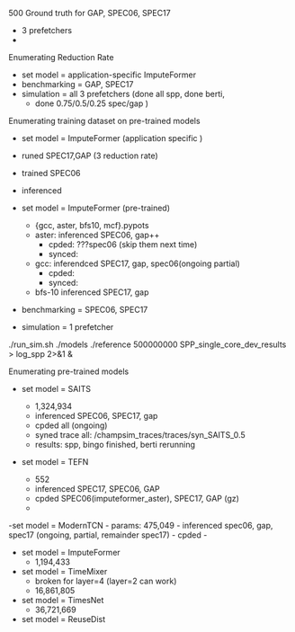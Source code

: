 500 Ground truth for GAP, SPEC06, SPEC17
- 3 prefetchers
-
Enumerating Reduction Rate
- set model = application-specific ImputeFormer
- benchmarking = GAP, SPEC17
- simulation = all 3 prefetchers (done all spp, done berti,
	- done 0.75/0.5/0.25 spec/gap )

Enumerating training dataset on pre-trained models
- set model = ImputeFormer (application specific	)
- runed SPEC17,GAP (3 reduction rate)
- trained SPEC06 
- inferenced

- set model = ImputeFormer (pre-trained)
	- {gcc, aster, bfs10, mcf}.pypots	
	- aster: inferenced  SPEC06, gap++
		- cpded: ???spec06 (skip them next time)
		- synced:
	- gcc: inferendced SPEC17, gap, spec06(ongoing partial)
		- cpded:
		- synced:
	- bfs-10 inferenced SPEC17, gap


- benchmarking = SPEC06, SPEC17
- simulation = 1 prefetcher

./run_sim.sh ./models ./reference 500000000 SPP_single_core_dev_results > log_spp 2>&1 &

Enumerating pre-trained models
- set model = SAITS
	- 1,324,934
	- inferenced SPEC06, SPEC17, gap
	- cpded all (ongoing)
	- syned trace all: /champsim_traces/traces/syn_SAITS_0.5
	- results: spp, bingo finished, berti rerunning
	
- set model = TEFN
	- 552
	- inferenced SPEC17, SPEC06, GAP
	- cpded SPEC06(imputeformer_aster), SPEC17, GAP (gz)
	- 

-set model = ModernTCN
	- params:  475,049
	- inferenced spec06, gap, spec17 (ongoing, partial, remainder spec17)
	- cpded
	- 
- set model = ImputeFormer 
	- 1,194,433
- set model = TimeMixer
	- broken for layer=4 (layer=2 can work)
	- 16,861,805
- set model = TimesNet
	- 36,721,669
- set model = ReuseDist
<!--stackedit_data:
eyJoaXN0b3J5IjpbLTE2OTA2NDc3NzIsLTE5NjI4NDUxMTYsMj
kxMzI4OTE5LDEwNjUyNTUxNTEsLTc2ODk1NDE1NiwxMTcwODQy
Nzk3LC0xMjE0NjQxNjE4LC0xMDQ0NzI2MTI0LDIwMjQwNTk3Mz
gsMTM1NzcxODA5LC0xOTUxNzQ5NjI5LDYxMjUyNjU0MywxMzgw
NjEyNzQ5LDQ3MTkzMTQwNCwxNzk5NDAxODE0LDY3NjI4MTU2NC
wtMTgwNjMxNDQ1OCwxNzM1MzQzMjY1LDIwNzM2NjQwMDgsLTEx
NjU5NTYwNjBdfQ==
-->